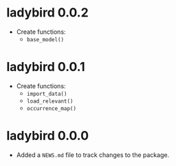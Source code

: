 # ladybird 0.0.2

* Create functions:
    * `base_model()`

# ladybird 0.0.1

* Create functions:
    * `import_data()`
    * `load_relevant()`
    * `occurrence_map()`

# ladybird 0.0.0

* Added a `NEWS.md` file to track changes to the package.

